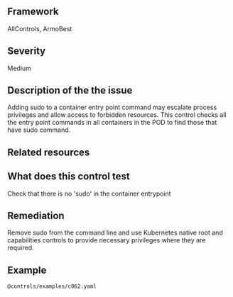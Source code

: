 ## Framework
AllControls, ArmoBest
 
## Severity
Medium

## Description of the the issue
Adding sudo to a container entry point command may escalate process privileges and allow access to forbidden resources. This control checks all the entry point commands in all containers in the POD to find those that have sudo command.
 
## Related resources

## What does this control test
Check that there is no 'sudo' in the container entrypoint
 
## Remediation
Remove sudo from the command line and use Kubernetes native root and capabilities controls to provide necessary privileges where they are required.
 
## Example
```
@controls/examples/c062.yaml
```
